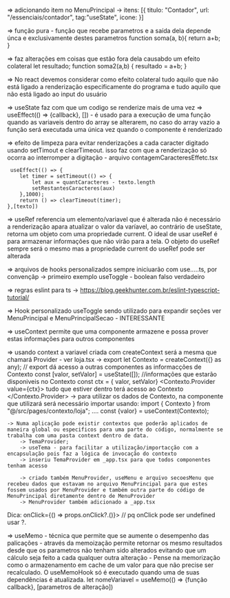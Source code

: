 => adicionando item no MenuPrincipal
    -> itens: [{ titulo: "Contador", url: "/essenciais/contador", tag:"useState", icone:<IconNumbers/> }]

=> função pura - função que recebe parametros e a saída dela depende únca e exclusivamente destes parametros
    function soma(a, b){
        return a+b;
    }

=> faz alterações em coisas que estão fora dela causabdo um efeito colateral
    let resultado;
    function soma2(a,b) {
        resultado = a+b;
    }

=> No react devemos considerar como efeito colateral tudo aquilo que não está ligado a renderização especificamente do programa e tudo aquilo que não está ligado ao input do usuário

=> useState faz com que um codigo se renderize mais de uma vez
=> useEffect(() => {callback}, []) - é usado para a execução de uma função quando as variaveis dentro do array se alterarem, no caso do array vazio a função será executada uma única vez quando o componente é renderizado

=> efeito de limpeza para evitar renderizações a cada caracter digitado usando setTimout e clearTimeout. isso faz com que a renderização só ocorra ao interromper a digitação - arquivo contagemCaracteresEffetc.tsx

     useEffect(() => {
        let timer = setTimeout(() => {
            let aux = quantCaracteres - texto.length
            setRestantesCaracteres(aux)
        },1000);
        return () => clearTimeout(timer);
    },[texto])

=> useRef referencia um elemento/variavel que é alterada não é necessário a renderização apara atualizar o valor da varíavel, ao contrário de useState, retorna um objeto com uma propriedade current. O ideal de usar useRef é para armazenar informações que não virão para a tela. O objeto do useRef sempre será o mesmo mas a propriedade current do useRef pode ser alterada

=> arquivos de hooks personalizados sempre iniciuarão com use.....ts, por convençãp
    -> primeiro exemplo useToggle - boolean falso verdadeiro

=> regras eslint para ts
    -> https://blog.geekhunter.com.br/eslint-typescript-tutorial/

=> Hook personalizado useToggle sendo utilizado para expandir seções ver MenuPrincipal e MenuPrincipalSecao - INTERESSANTE

=> useContext permite que uma componente armazene e possa prover estas informações para outros componentes

=> usando context a variavel criada com createContext será a mesma que chamará Provider - ver loja.tsx
  -> export let Contexto = createContext({} as any); // export dá acesso a outras componentes as informacções de Contexto
    const [valor, setValor] = useState([]); //informações que estarão disponiveis no Contexto
    const ctx = { valor, setValor}
    <Contexto.Provider value={ctx}>
      tudo que estiver dentro terá acesso ao Contexto
    </Contexto.Provider>
    -> para utilizar os dados de Contexto, na componente que utilizará será necessário importar usando:
        import { Contexto } from "@/src/pages/contexto/loja";
        ....
        const {valor} = useContext(Contexto);

    -> Numa aplicação pode existir contextos que poderão aplicados de maneira global ou especificos para uma parte do código, normalmente se trabalha com uma pasta context dentro de data.
        -> TemaProvider;
        -> useTema - para facilitar a utilização/importacção com a encapsulação pois faz a lógica de invocação do contexto
        -> inseriu TemaProvider em _app.tsx para que todos componentes tenham acesso

        -> criado também MenuProvider, useMenu e arquivo secoesMenu que recebeu dados que estavam no arquivo MenuPrincipal para que estes fossem usados por MenuProvider e também outra parte do código de MenuPrincipal diretamente dentro de MenuProvider
        -> MenuProvider também adicionado a _app.tsx

Dica: onClick={() => props.onClick?.()}> // pq onClick pode ser undefined usar ?.

=> useMemo - técnica que permite que se aumente o desempenho das palicações - através da memoização permite retornar os mesmo resultados desde que os parametros não tenham sido alterados evitando que um cálculo seja feito a cada qualquer outra alteração - Pense na memorização como o armazenamento em cache de um valor para que não precise ser recalculado. O useMemoHook só é executado quando uma de suas dependências é atualizada. 
    let nomeVariavel = useMemo(() => {função callback}, [parametros de alteração])